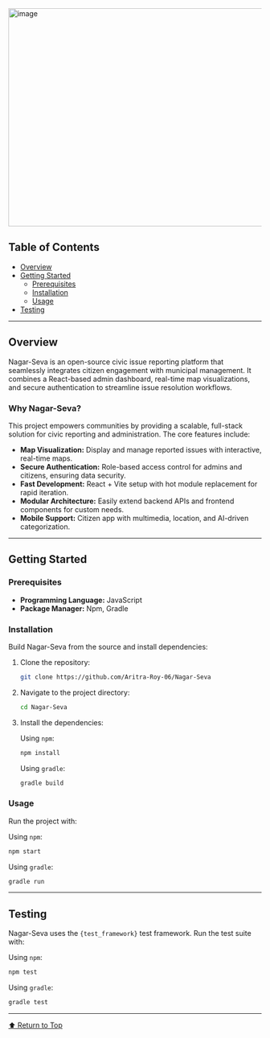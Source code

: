 <img width="820" height="434" alt="image" src="https://github.com/user-attachments/assets/3fe8a90b-163d-4732-9d98-663d81089798" />


## Table of Contents

  * [Overview](#L15)
  * [Getting Started](#L31)
      * [Prerequisites](#L33)
      * [Installation](#L38)
      * [Usage](#L68)
  * [Testing](#L86)

-----

## Overview

Nagar-Seva is an open-source civic issue reporting platform that seamlessly integrates citizen engagement with municipal management. It combines a React-based admin dashboard, real-time map visualizations, and secure authentication to streamline issue resolution workflows.

### Why Nagar-Seva?

This project empowers communities by providing a scalable, full-stack solution for civic reporting and administration. The core features include:

  * **Map Visualization:** Display and manage reported issues with interactive, real-time maps.
  * **Secure Authentication:** Role-based access control for admins and citizens, ensuring data security.
  * **Fast Development:** React + Vite setup with hot module replacement for rapid iteration.
  * **Modular Architecture:** Easily extend backend APIs and frontend components for custom needs.
  * **Mobile Support:** Citizen app with multimedia, location, and AI-driven categorization.

-----

## Getting Started

### Prerequisites

  * **Programming Language:** JavaScript
  * **Package Manager:** Npm, Gradle

### Installation

Build Nagar-Seva from the source and install dependencies:

1.  Clone the repository:

    ```bash
    git clone https://github.com/Aritra-Roy-06/Nagar-Seva
    ```

2.  Navigate to the project directory:

    ```bash
    cd Nagar-Seva
    ```

3.  Install the dependencies:

    Using `npm`:

    ```bash
    npm install
    ```

    Using `gradle`:

    ```bash
    gradle build
    ```

### Usage

Run the project with:

Using `npm`:

```bash
npm start
```

Using `gradle`:

```bash
gradle run
```

-----

## Testing

Nagar-Seva uses the `{test_framework}` test framework. Run the test suite with:

Using `npm`:

```bash
npm test
```

Using `gradle`:

```bash
gradle test
```

-----

[⬆️ Return to Top](#L1)
